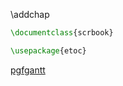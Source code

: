 \addchap



```tex
\documentclass{scrbook}

\usepackage{etoc}
```





[pgfgantt](https://mirror-hk.koddos.net/CTAN/graphics/pgf/contrib/pgfgantt/pgfgantt.pdf)
